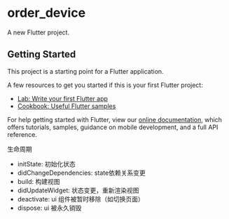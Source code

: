 # order_device

A new Flutter project.

## Getting Started

This project is a starting point for a Flutter application.

A few resources to get you started if this is your first Flutter project:

- [Lab: Write your first Flutter app](https://flutter.dev/docs/get-started/codelab)
- [Cookbook: Useful Flutter samples](https://flutter.dev/docs/cookbook)

For help getting started with Flutter, view our
[online documentation](https://flutter.dev/docs), which offers tutorials,
samples, guidance on mobile development, and a full API reference.

生命周期
- initState: 初始化状态
- didChangeDependencies: state依赖关系变更
- build: 构建视图
- didUpdateWidget: 状态变更，重新渲染视图
- deactivate: ui 组件被暂时移除（如切换页面）
- dispose: ui 被永久销毁